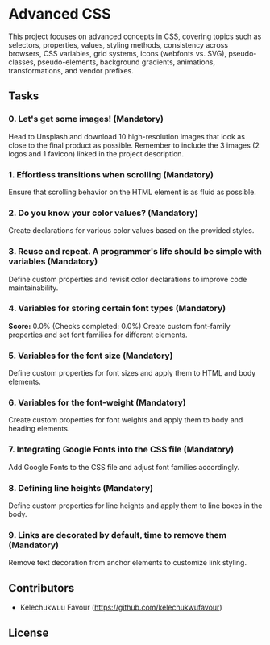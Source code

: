 # Advanced CSS
This project focuses on advanced concepts in CSS, covering topics such as selectors, properties, values, styling methods, consistency across browsers, CSS variables, grid systems, icons (webfonts vs. SVG), pseudo-classes, pseudo-elements, background gradients, animations, transformations, and vendor prefixes.

## Tasks
### 0. Let's get some images! (Mandatory)
Head to Unsplash and download 10 high-resolution images that look as close to the final product as possible. Remember to include the 3 images (2 logos and 1 favicon) linked in the project description.

### 1. Effortless transitions when scrolling (Mandatory)
Ensure that scrolling behavior on the HTML element is as fluid as possible.

### 2. Do you know your color values? (Mandatory)
Create declarations for various color values based on the provided styles.

### 3. Reuse and repeat. A programmer's life should be simple with variables (Mandatory)
Define custom properties and revisit color declarations to improve code maintainability.

### 4. Variables for storing certain font types (Mandatory)
**Score:** 0.0% (Checks completed: 0.0%)
Create custom font-family properties and set font families for different elements.

### 5. Variables for the font size (Mandatory)
Define custom properties for font sizes and apply them to HTML and body elements.

### 6. Variables for the font-weight (Mandatory)
Create custom properties for font weights and apply them to body and heading elements.

### 7. Integrating Google Fonts into the CSS file (Mandatory)
Add Google Fonts to the CSS file and adjust font families accordingly.

### 8. Defining line heights (Mandatory)
Define custom properties for line heights and apply them to line boxes in the body.

### 9. Links are decorated by default, time to remove them (Mandatory)
Remove text decoration from anchor elements to customize link styling.

## Contributors
- Kelechukwuu Favour (https://github.com/kelechukwufavour)

## License


